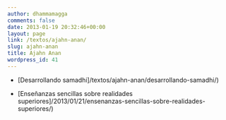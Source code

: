 ```yaml
---
author: dhammamagga
comments: false
date: 2013-01-19 20:32:46+00:00
layout: page
link: /textos/ajahn-anan/
slug: ajahn-anan
title: Ajahn Anan
wordpress_id: 41
---
```



	
  * [Desarrollando samadhi]/textos/ajahn-anan/desarrollando-samadhi/)

	
  * [Enseñanzas sencillas sobre realidades superiores]/2013/01/21/ensenanzas-sencillas-sobre-realidades-superiores/)


